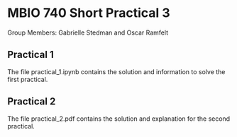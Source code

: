 # MBIO 740 Short Practical 3

Group Members: Gabrielle Stedman and Oscar Ramfelt

## Practical 1

The file practical_1.ipynb contains the solution and information to solve the first practical.

## Practical 2

The file practical_2.pdf contains the solution and explanation for the second practical.
